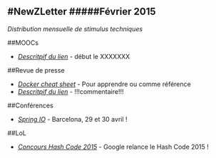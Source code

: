 #NewZLetter 
#####Février 2015
---

*Distribution mensuelle de stimulus techniques* 

##MOOCs

  * [*Descritpif du lien*](Lien) - début le XXXXXXX    

##Revue de presse

 * [*Docker cheat sheet*](https://github.com/wsargent/docker-cheat-sheet) - Pour apprendre ou comme référence 
 * [*Descritpif du lien*](Lien) - !!!commentaire!!!

 
##Conférences

 * [*Spring IO*](http://www.springio.net/cfp/) - Barcelona, 29 et 30 avril !
 

##LoL

 * [*Concours Hash Code 2015*](https://sites.google.com/site/hashcode2015/home) - Google relance le Hash Code 2015 !
